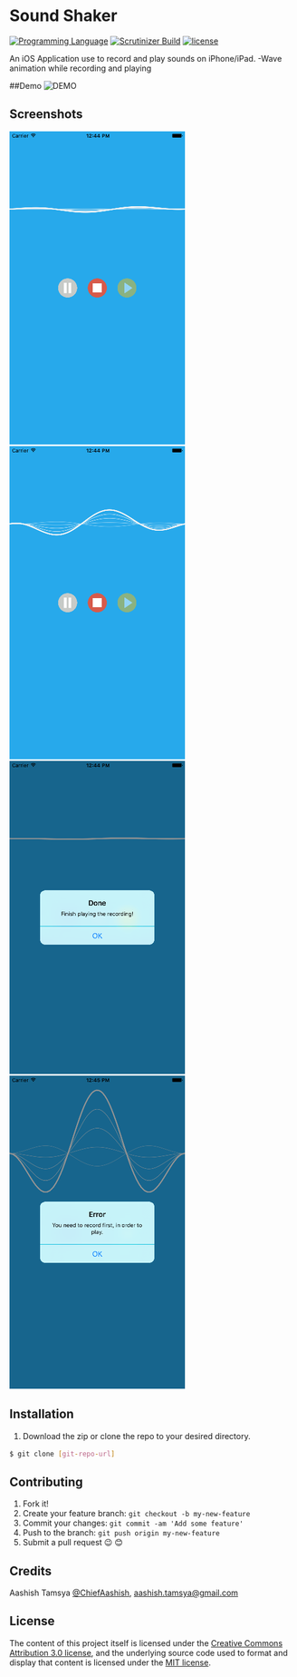 # Sound Shaker
[![Programming Language](https://img.shields.io/badge/language-objective--c-ff69b4.svg)]()
[![Scrutinizer Build](https://img.shields.io/scrutinizer/build/g/filp/whoops.svg?maxAge=2592000)]()
[![license](https://img.shields.io/github/license/mashape/apistatus.svg?maxAge=2592000)]()

An iOS Application use to record and play sounds on iPhone/iPad. 
-Wave animation while recording and playing

##Demo
![DEMO](https://github.com/aashishtamsya/SoundShakerObjC/blob/master/Addtitional%20Resources/Demo/DEMO.gif)
## Screenshots

![Screenshot Home](Addtitional%20Resources/Screenshots/1.png?raw=true "Screenshot Home")
![Screenshot Recording](Addtitional%20Resources/Screenshots/2.png?raw=true "Screenshot Recording")
![Screenshot Played](Addtitional%20Resources/Screenshots/3.png?raw=true "Screenshot Played")
![Screenshot Shake](Addtitional%20Resources/Screenshots/4.png?raw=true "Screenshot Shake")

## Installation

1. Download the zip or clone the repo to your desired directory.

```sh
$ git clone [git-repo-url] 
```

## Contributing

1. Fork it!
2. Create your feature branch: `git checkout -b my-new-feature`
3. Commit your changes: `git commit -am 'Add some feature'`
4. Push to the branch: `git push origin my-new-feature`
5. Submit a pull request 😉 😊


## Credits

Aashish Tamsya [@ChiefAashish](https://www.twitter.com/chiefaashish),
aashish.tamsya@gmail.com


## License

The content of this project itself is licensed under the [Creative Commons Attribution 3.0 license](https://creativecommons.org/licenses/by/3.0/us/deed.en_US), and the underlying source code used to format and display that content is licensed under the [MIT license](https://opensource.org/licenses/mit-license.php).
